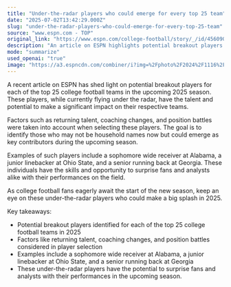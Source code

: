 ```yaml
---
title: "Under-the-radar players who could emerge for every top 25 team"
date: "2025-07-02T13:42:29.000Z"
slug: "under-the-radar-players-who-could-emerge-for-every-top-25-team"
source: "www.espn.com - TOP"
original_link: "https://www.espn.com/college-football/story/_/id/45609055/sleeper-players-college-football-top-25-teams-2025"
description: "An article on ESPN highlights potential breakout players for the top 25 college football teams in the 2025 season. These players, currently underrated, have the talent to make a significant impact on their teams. Factors like returning talent, coaching changes, and position battles were taken into consideration when selecting these players, who could surprise fans and analysts with their performances on the field. Keep an eye on players like a sophomore wide receiver at Alabama, a junior linebacker at Ohio State, and a senior running back at Georgia as the new season approaches."
mode: "summarize"
used_openai: "true"
image: "https://a3.espncdn.com/combiner/i?img=%2Fphoto%2F2024%2F1116%2Fr1415654_1296x729_16%2D9.jpg"
---
```


A recent article on ESPN has shed light on potential breakout players for each of the top 25 college football teams in the upcoming 2025 season. These players, while currently flying under the radar, have the talent and potential to make a significant impact on their respective teams.

Factors such as returning talent, coaching changes, and position battles were taken into account when selecting these players. The goal is to identify those who may not be household names now but could emerge as key contributors during the upcoming season.

Examples of such players include a sophomore wide receiver at Alabama, a junior linebacker at Ohio State, and a senior running back at Georgia. These individuals have the skills and opportunity to surprise fans and analysts alike with their performances on the field.

As college football fans eagerly await the start of the new season, keep an eye on these under-the-radar players who could make a big splash in 2025.

Key takeaways:
- Potential breakout players identified for each of the top 25 college football teams in 2025
- Factors like returning talent, coaching changes, and position battles considered in player selection
- Examples include a sophomore wide receiver at Alabama, a junior linebacker at Ohio State, and a senior running back at Georgia
- These under-the-radar players have the potential to surprise fans and analysts with their performances in the upcoming season.